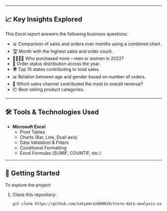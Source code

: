 
---

## 📈 Key Insights Explored

This Excel report answers the following business questions:

- 📊 Comparison of sales and orders over months using a combined chart.
- 🏆 Month with the highest sales and order count.
- 🧍‍♂️🧍‍♀️ Who purchased more – men or women in 2022?
- 🚚 Order status distribution across the year.
- 🌍 Top 10 states contributing to total sales.
- 📊 Relation between age and gender based on number of orders.
- 🛒 Which sales channel contributed the most to overall revenue?
- 📦 Best-selling product categories.

---

## 🛠️ Tools & Technologies Used

- **Microsoft Excel**
  - Pivot Tables
  - Charts (Bar, Line, Dual-axis)
  - Data Validation & Filters
  - Conditional Formatting
  - Excel Formulas (SUMIF, COUNTIF, etc.)

---

## 🚀 Getting Started

To explore the project:

1. Clone this repository:
   ```bash
   git clone https://github.com/satyamrai000029/store-data-analysis-using-excel
